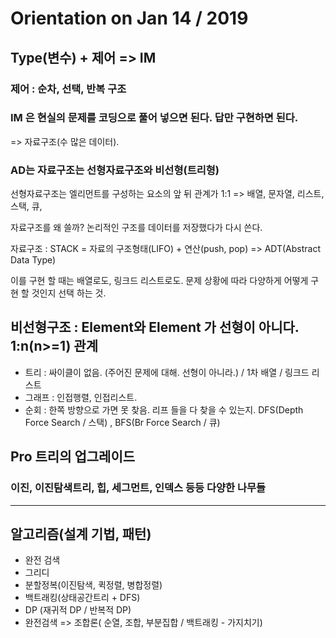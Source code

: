 # Orientation on Jan 14 / 2019



## Type(변수) + 제어 => IM

###  제어 : 순차, 선택, 반복 구조

### IM 은 현실의 문제를 코딩으로 풀어 넣으면 된다. 답만 구현하면 된다.

=> 자료구조(수 많은 데이터). 

### AD는 자료구조는 선형자료구조와 비선형(트리형)

선형자료구조는 엘리먼트를 구성하는 요소의 앞 뒤 관계가 1:1 => 배열, 문자열, 리스트, 스택, 큐, 

자료구조를 왜 쓸까? 논리적인 구조를 데이터를 저장했다가 다시 쓴다.

자료구조 : STACK = 자료의 구조형태(LIFO) + 연산(push, pop) => ADT(Abstract Data Type)

이를 구현 할 때는 배열로도, 링크드 리스트로도. 문제 상황에 따라 다양하게 어떻게 구현 할 것인지 선택 하는 것.

## 비선형구조 : Element와 Element 가 선형이 아니다. 1:n(n>=1) 관계

* 트리 : 싸이클이 없음. (주어진 문제에 대해. 선형이 아니라.) / 1차 배열 / 링크드 리스트
* 그래프 : 인접행렬, 인접리스트. 
* 순회 : 한쪽 방향으로 가면 못 찾음. 리프 들을 다 찾을 수 있는지. DFS(Depth Force Search / 스택) , BFS(Br Force Search / 큐)

## Pro 트리의 업그레이드

### 이진, 이진탐색트리, 힙, 세그먼트, 인덱스 등등 다양한 나무들

***

## 알고리즘(설계 기법, 패턴)

* 완전 검색
* 그리디
* 분할정복(이진탐색, 퀵정렬, 병합정렬)
* 백트래킹(상태공간트리 + DFS)
* DP (재귀적 DP / 반복적 DP)
* 완전검색 => 조합론( 순열, 조합, 부분집합 / 백트래킹 - 가지치기)